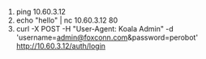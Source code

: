 1. ping 10.60.3.12
2. echo "hello" | nc 10.60.3.12 80
3. curl -X POST -H "User-Agent: Koala Admin" -d 'username=admin@foxconn.com&password=perobot' http://10.60.3.12/auth/login